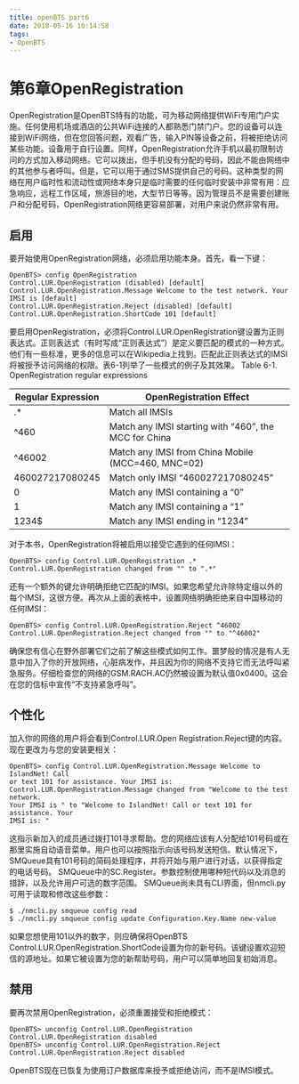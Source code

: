```yaml
---
title: openBTS part6
date: 2018-05-16 10:14:58
tags:
- OpenBTS
---
```


# 第6章OpenRegistration
OpenRegistration是OpenBTS特有的功能，可为移动网络提供WiFi专用门户实施。任何使用机场或酒店的公共WiFi连接的人都熟悉门禁门户。您的设备可以连接到WiFi网络，但在您回答问题，观看广告，输入PIN等设备之前，将被拒绝访问某些功能。设备用于自行设置。同样，OpenRegistration允许手机以最初限制访问的方式加入移动网络。它可以拨出，但手机没有分配的号码，因此不能由网络中的其他参与者呼叫。但是，它可以用于通过SMS提供自己的号码。这种类型的网络在用户临时性和流动性或网络本身只是临时需要的任何临时安装中非常有用：应急响应，远程工作区域，旅游目的地，大型节日等等。因为管理员不是需要创建账户和分配号码，OpenRegistration网络更容易部署，对用户来说仍然非常有用。

## 启用
要开始使用OpenRegistration网络，必须启用功能本身。首先，看一下键：
```
OpenBTS> config OpenRegistration
Control.LUR.OpenRegistration (disabled) [default]
Control.LUR.OpenRegistration.Message Welcome to the test network. Your
IMSI is [default]
Control.LUR.OpenRegistration.Reject (disabled) [default]
Control.LUR.OpenRegistration.ShortCode 101 [default]
```
要启用OpenRegistration，必须将Control.LUR.OpenRegistration键设置为正则表达式。正则表达式（有时写成“正则表达式”）是定义要匹配的模式的一种方式。他们有一些标准，更多的信息可以在Wikipedia上找到。匹配此正则表达式的IMSI将被授予访问网络的权限。表6-1列举了一些模式的例子及其效果。
Table 6-1. OpenRegistration regular expressions

Regular Expression| OpenRegistration Effect
---------- | ------------
.\*| Match all IMSIs
^460| Match any IMSI starting with “460”, the MCC for China
^46002| Match any IMSI from China Mobile (MCC=460, MNC=02)
460027217080245| Match only IMSI “460027217080245”
0| Match any IMSI containing a “0”
1| Match any IMSI containing a “1”
1234$| Match any IMSI ending in “1234”

对于本书，OpenRegistration将被启用以接受它遇到的任何IMSI：
```
OpenBTS> config Control.LUR.OpenRegistration .*
Control.LUR.OpenRegistration changed from "" to ".*"
```
还有一个额外的键允许明确拒绝它匹配的IMSI。如果您希望允许除特定组以外的每个IMSI，这很方便。再次从上面的表格中，设置网络明确拒绝来自中国移动的任何IMSI：
```
OpenBTS> config Control.LUR.OpenRegistration.Reject ^46002
Control.LUR.OpenRegistration.Reject changed from "" to "^46002"
```
确保您有信心在野外部署它们之前了解这些模式如何工作。噩梦般的情况是有人无意中加入了你的开放网络，心脏病发作，并且因为你的网络不支持它而无法呼叫紧急服务。仔细检查您的网络的GSM.RACH.AC仍然被设置为默认值0x0400。这会在您的信标中宣传“不支持紧急呼叫”。

## 个性化
加入你的网络的用户将会看到Control.LUR.Open Registration.Reject键的内容。现在更改为与您的安装更相关：
```
OpenBTS> config Control.LUR.OpenRegistration.Message Welcome to IslandNet! Call
or text 101 for assistance. Your IMSI is:
Control.LUR.OpenRegistration.Message changed from "Welcome to the test network.
Your IMSI is " to "Welcome to IslandNet! Call or text 101 for assistance. Your
IMSI is: "
```
这指示新加入的成员通过拨打101寻求帮助。您的网络应该有人分配给101号码或在那里实施自动语音菜单。用户也可以按照指示向该号码发送短信。默认情况下，SMQueue具有101号码的简码处理程序，并将开始与用户进行对话，以获得指定的电话号码。 SMQueue中的SC.Register。参数控制使用哪种短代码以及消息的措辞，以及允许用户可选的数字范围。 SMQueue尚未具有CLI界面，但nmcli.py可用于读取和修改这些参数：
```
$ ./nmcli.py smqueue config read
$ ./nmcli.py smqueue config update Configuration.Key.Name new-value
```
如果您想使用101以外的数字，则应确保将OpenBTS Control.LUR.OpenRegistration.ShortCode设置为你的新号码。该键设置欢迎短信的源地址。如果它被设置为您的新帮助号码，用户可以简单地回复初始消息。

## 禁用
要再次禁用OpenRegistration，必须重置接受和拒绝模式：
```
OpenBTS> unconfig Control.LUR.OpenRegistration
Control.LUR.OpenRegistration disabled
OpenBTS> unconfig Control.LUR.OpenRegistration.Reject
Control.LUR.OpenRegistration.Reject disabled
```
OpenBTS现在已恢复为使用订户数据库来授予或拒绝访问，而不是IMSI模式。

